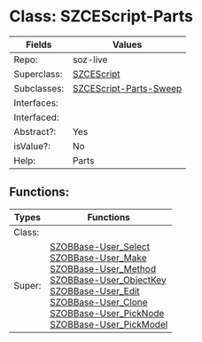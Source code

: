 
# Class:	SZCEScript-Parts

| Fields | Values |
| --------- | --------- |
| Repo: | soz-live |
| Superclass: | [SZCEScript](SZCEScript.html) |
| Subclasses: | [SZCEScript-Parts-Sweep](SZCEScript-Parts-Sweep.html) |
| Interfaces: |  |
| Interfaced: |  |
| Abstract?: | Yes |
| isValue?: | No |
| Help: | Parts |


## Functions:

| Types | Functions |
| --------- | --------- |
| Class: |  |
| Super: | [SZOBBase-User_Select](SZOBBase.html) <br> [SZOBBase-User_Make](SZOBBase.html) <br> [SZOBBase-User_Method](SZOBBase.html) <br> [SZOBBase-User_ObjectKey](SZOBBase.html) <br> [SZOBBase-User_Edit](SZOBBase.html) <br> [SZOBBase-User_Clone](SZOBBase.html) <br> [SZOBBase-User_PickNode](SZOBBase.html) <br> [SZOBBase-User_PickModel](SZOBBase.html) |


